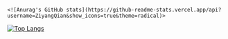 
    <![Anurag's GitHub stats](https://github-readme-stats.vercel.app/api?username=ZiyangQian&show_icons=true&theme=radical)>
  <a href="https://github.com/anuraghazra/github-readme-stats">
    <img src="https://github-readme-stats.vercel.app/api/top-langs/?username=ZiyangQian&layout=compact" alt="Top Langs">
  </a>
</p>
